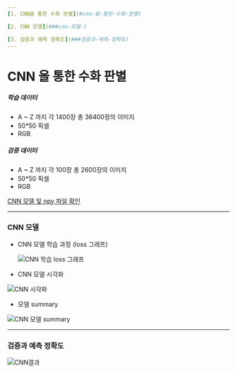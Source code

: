 ```yaml
---
[1. CNN을 통한 수화 판별](#cnn-을-통한-수화-판별)

[2. CNN 모델](###cnn-모델-)

[3. 검증과 예측 정확도](###검증과-예측-정확도)
---
```




# CNN 을 통한 수화 판별

##### 학습 데이터

- A ~ Z 까지 각 1400장 총 36400장의 이미지
- 50*50 픽셀
- RGB

##### 검증 데이터

- A ~ Z 까지 각 100장 총 2600장의 이미지
- 50*50 픽셀
- RGB

[CNN 모델 및 npy 파일 확인](https://www.dropbox.com/sh/pagfd3a32a8y1ro/AADLPFJoAuqJHSgdt-T5k8kPa?dl=0)

---

### CNN 모델

- CNN 모델 학습 과정 (loss 그래프)

  ![CNN 학습 loss 그래프](https://user-images.githubusercontent.com/68371545/98892601-0631c300-24e4-11eb-9726-ce74ffcf415f.png)

- CNN 모델 시각화

![CNN 시각화](https://user-images.githubusercontent.com/68371545/98892677-295c7280-24e4-11eb-94b2-b721b2010464.png)

- 모델 summary

![CNN 모델 summary](https://user-images.githubusercontent.com/68371545/98892714-3b3e1580-24e4-11eb-9d81-b98773741076.png)

---

### 검증과 예측 정확도

![CNN결과](https://user-images.githubusercontent.com/68371545/98892803-6a548700-24e4-11eb-868a-26b5ae3f663b.JPG)



